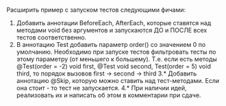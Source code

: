 Расширить пример с запуском тестов следующими фичами:
1. Добавить аннотации BeforeEach, AfterEach,
которые ставятся над методами void без аргументов и запускаются ДО и ПОСЛЕ всех тестов соответственно.
2. В аннотацию Test добавить параметр order() со значением 0 по умолчанию.
Необходимо при запуске тестов фильтровать тесты по этому параметру (от меньшего к большему).
Т.е. если есть методы @Test(order = -2) void first, @Test void second, Test(order = 5) void third,
то порядок вызовов first -> second -> third
3.* Добавить аннотацию @Skip, которую можно ставить над тест-методами. Если она стоит - то тест не запускается.
4.* При наличии идей, реализовать их и написать об этом в комментарии при сдаче.
